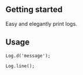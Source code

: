 ## Getting started

Easy and elegantly print logs.

## Usage

```
Log.d('message');

Log.line();
```

